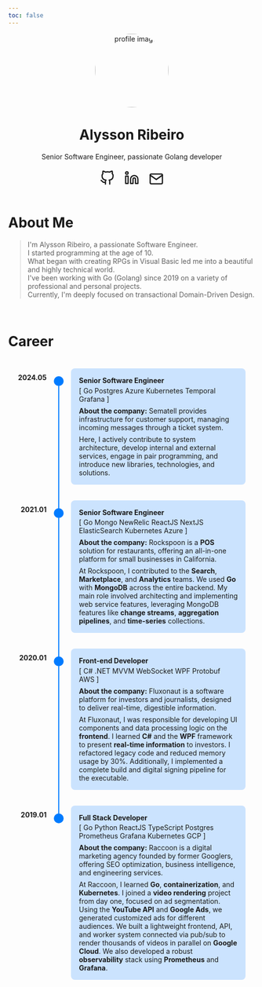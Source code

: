 ```yaml
---
toc: false
---
```


<style>
.profile{
    margin-bottom: 20px;
}

.social-icons svg {
  width: 30px;
  height: 30px;
}

.profile {
  display: flex;
  align-items: center;
  flex-direction: column;
  text-align: center;
}

.social-icons {
  display: flex;
  place-content: center;
  flex-direction: row;
  gap: 20px;
  margin: 20px;
}
</style>

<div class="profile">
    <div class="profile_inner">
        <img draggable="false" src="http://localhost:1313/images/me.png" alt="profile image" title="" height="150" width="150" style="border-radius: 50%;">
        <h1>Alysson Ribeiro</h1>
        <span>Senior Software Engineer, passionate Golang developer</span>
        <div class="social-icons">
            <a href="https://github.com/sonalys" target="_blank" rel="noopener noreferrer me" title="Github">
                <svg xmlns="http://www.w3.org/2000/svg" viewBox="0 0 24 24" fill="none" stroke="currentColor"
                    stroke-width="2" stroke-linecap="round" stroke-linejoin="round">
                    <path
                        d="M9 19c-5 1.5-5-2.5-7-3m14 6v-3.87a3.37 3.37 0 0 0-.94-2.61c3.14-.35 6.44-1.54 6.44-7A5.44 5.44 0 0 0 20 4.77 5.07 5.07 0 0 0 19.91 1S18.73.65 16 2.48a13.38 13.38 0 0 0-7 0C6.27.65 5.09 1 5.09 1A5.07 5.07 0 0 0 5 4.77a5.44 5.44 0 0 0-1.5 3.78c0 5.42 3.3 6.61 6.44 7A3.37 3.37 0 0 0 9 18.13V22">
                    </path>
                </svg>
            </a>
            <a href="https://www.linkedin.com/in/alysson-ribeiro" target="_blank" rel="noopener noreferrer me"
                title="Linkedin">
                <svg xmlns="http://www.w3.org/2000/svg" viewBox="0 0 24 24" fill="none" stroke="currentColor"
                    stroke-width="2" stroke-linecap="round" stroke-linejoin="round">
                    <path d="M16 8a6 6 0 0 1 6 6v7h-4v-7a2 2 0 0 0-2-2 2 2 0 0 0-2 2v7h-4v-7a6 6 0 0 1 6-6z"></path>
                    <rect x="2" y="9" width="4" height="12"></rect>
                    <circle cx="4" cy="4" r="2"></circle>
                </svg>
            </a>
            <a href="mailto:me@sonalys.dev" target="_blank" rel="noopener noreferrer me" title="Email">
                <svg xmlns="http://www.w3.org/2000/svg" viewBox="0 0 24 21" fill="none" stroke="currentColor"
                    stroke-width="2" stroke-linecap="round" stroke-linejoin="round">
                    <path d="M4 4h16c1.1 0 2 .9 2 2v12c0 1.1-.9 2-2 2H4c-1.1 0-2-.9-2-2V6c0-1.1.9-2 2-2z"></path>
                    <polyline points="22,6 12,13 2,6"></polyline>
                </svg>
            </a>
        </div>
    </div>
</div>

# About Me

> I'm Alysson Ribeiro, a passionate Software Engineer.  
I started programming at the age of 10.  
What began with creating RPGs in Visual Basic led me into a beautiful and highly technical world.  
I've been working with Go (Golang) since 2019 on a variety of professional and personal projects.  
Currently, I'm deeply focused on transactional Domain-Driven Design.

<br>

# Career

<style>
/* General page style, likely unrelated to timeline structure itself, kept from original */
li {
  margin-top: 0 !important;
}

/* Timeline Styles */
.timeline-container {
  margin: 0 auto; /* Center the timeline container */
  max-width: 1200px; /* Optional: constrain maximum width */
  padding: 20px; /* Padding around the timeline */
}

.timeline {
  display: grid;
  grid-template-columns: auto auto 1fr;
  column-gap: 15px;
  /* Use the variable if defined, otherwise hardcode. This gap separates cards. */
  row-gap: 2rem; /* or var(--timeline-row-gap); */
  align-items: stretch; 
  /* position: relative; /* Useful if other absolute positioning was needed, but not strictly for this */
}

.timelineEntry {
  /* This is crucial: child elements become direct grid items of .timeline */
  display: contents;
}

.timelineDate {
  font-weight: bold;
  justify-self: end; /* Align date box to the right end of its column */
  text-align: right; /* Align date text to the right within its box */
  padding-top: .6rem; /* Vertical alignment with card content */
  white-space: nowrap; /* Prevent dates from wrapping */
  /* If .timelineDate itself should not stretch, you can add align-self: start;
     but usually, text being at the top of a stretched cell is fine. */
}

.timelineLineContainer {
  display: flex;
  flex-direction: column;
  align-items: center;
  padding-top: 1rem;
  position: relative; /* Crucial for positioning the ::after pseudo-element */
}

.timelineIcon {
  width: 20px;
  height: 20px;
  background-color: var(--primary, #007bff);
  border-radius: 50%;
  /* margin-bottom: 5px; Space between icon and the vertical line below it */
  position: relative; 
  z-index: 1; 
  flex-shrink: 0; /* Prevent icon from shrinking if space is tight, though unlikely here */
}

.timelineLine {
  width: 2px;
  flex-grow: 1; /* Makes the line fill the REMAINING vertical space in .timelineLineContainer */
  background-color: var(--primary, #007bff);
}

.timeline-card {
  background-color: color-mix(in srgb, var(--primary, #007bff) 20%, transparent); 
  padding: 1rem;
  border-radius: 8px;
}

.timeline-card p {
  margin-top: 0.5em;
  margin-bottom: 0.5em;
}

.timeline-card b + br + p {
    margin-top: 0.25em; 
}

.timeline-card p:last-child {
    margin-bottom: 0;
}

.timelineEntry:last-child .timelineLineContainer .timelineLine {
  display: none;
}

/* The connecting line segment that spans the row-gap */
.timelineEntry:not(:last-child) .timelineLineContainer::after {
  content: "";
  position: absolute;
  width: 2px; /* Must match .timelineLine width */
  background-color: var(--primary, #007bff);
  
  /* Start from the bottom edge of the .timelineLineContainer */
  top: 100%; 
  /* Extend downwards by the amount of the row-gap */
  height: 4rem; /* CRITICAL: Must match .timeline's row-gap value (or var(--timeline-row-gap)) */
  
  /* Horizontal centering within the column */
  left: 50%;
  transform: translateX(-50%);
  
  /* Ensure this connector line is behind the next icon */
  z-index: 0; 
}
</style>

<div class="timeline-container">
  <div class="timeline">
    <div class="timelineEntry">
      <div class="timelineDate">2024.05</div>
      <div class="timelineLineContainer">
        <div class="timelineIcon"></div>
        <div class="timelineLine"></div>
      </div>
      <div class="timeline-card">
        <b>Senior Software Engineer</b><br/>
        <p>[ Go Postgres Azure Kubernetes Temporal Grafana ]</p>
        <p><strong>About the company:</strong> Sematell provides infrastructure for customer support, managing incoming messages through a ticket system.</p>
        <p>Here, I actively contribute to system architecture, develop internal and external services, engage in pair programming, and introduce new libraries, technologies, and solutions.</p>
      </div>
    </div>
    <div class="timelineEntry">
      <div class="timelineDate">2021.01</div>
      <div class="timelineLineContainer">
        <div class="timelineIcon"></div>
        <div class="timelineLine"></div>
      </div>
      <div class="timeline-card">
        <b>Senior Software Engineer</b><br/>
        <p>[ Go Mongo NewRelic ReactJS NextJS ElasticSearch Kubernetes Azure ]</p>
        <p><strong>About the company:</strong> Rockspoon is a <strong>POS</strong> solution for restaurants, offering an all-in-one platform for small businesses in California.</p>
        <p>At Rockspoon, I contributed to the <strong>Search</strong>, <strong>Marketplace</strong>, and <strong>Analytics</strong> teams.  
        We used <strong>Go</strong> with <strong>MongoDB</strong> across the entire backend.  
        My main role involved architecting and implementing web service features, leveraging MongoDB features like <strong>change streams</strong>, <strong>aggregation pipelines</strong>, and <strong>time-series</strong> collections.</p>
      </div>
    </div>
    <div class="timelineEntry">
      <div class="timelineDate">2020.01</div>
      <div class="timelineLineContainer">
        <div class="timelineIcon"></div>
        <div class="timelineLine"></div>
      </div>
      <div class="timeline-card">
        <b>Front-end Developer</b><br/>
        <p>[ C# .NET MVVM WebSocket WPF Protobuf AWS ]</p>
        <p><strong>About the company:</strong> Fluxonaut is a software platform for investors and journalists, designed to deliver real-time, digestible information.</p>
        <p>At Fluxonaut, I was responsible for developing UI components and data processing logic on the <strong>frontend</strong>.  
        I learned <strong>C#</strong> and the <strong>WPF</strong> framework to present <strong>real-time information</strong> to investors.  
        I refactored legacy code and reduced memory usage by 30%.  
        Additionally, I implemented a complete build and digital signing pipeline for the executable.</p>
      </div>
    </div>
    <div class="timelineEntry">
      <div class="timelineDate">2019.01</div>
      <div class="timelineLineContainer">
        <div class="timelineIcon"></div>
        <div class="timelineLine"></div>
      </div>
      <div class="timeline-card">
        <b>Full Stack Developer</b><br/>
        <p>[ Go Python ReactJS TypeScript Postgres Prometheus Grafana Kubernetes GCP ]</p>
        <p><strong>About the company:</strong> Raccoon is a digital marketing agency founded by former Googlers, offering SEO optimization, business intelligence, and engineering services.</p>
        <p>At Raccoon, I learned <strong>Go</strong>, <strong>containerization</strong>, and <strong>Kubernetes</strong>.  
        I joined a <strong>video rendering</strong> project from day one, focused on ad segmentation. Using the <strong>YouTube API</strong> and <strong>Google Ads</strong>, we generated customized ads for different audiences.  
        We built a lightweight frontend, API, and worker system connected via pub/sub to render thousands of videos in parallel on <strong>Google Cloud</strong>.  
        We also developed a robust <strong>observability</strong> stack using <strong>Prometheus</strong> and <strong>Grafana</strong>.</p>
      </div>
    </div>
  </div>
</div>
